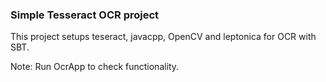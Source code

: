 ### Simple Tesseract OCR project

This project setups teseract, javacpp, OpenCV and leptonica for OCR with SBT.

Note: Run OcrApp to check functionality.